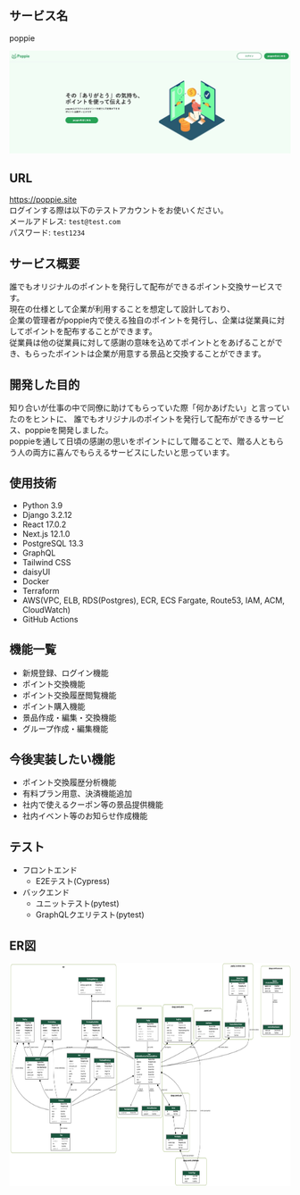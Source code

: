 ## サービス名
poppie  

<img width="800" alt="poppie" src="./poppie-service.jpg">

## URL
https://poppie.site  
ログインする際は以下のテストアカウントをお使いください。  
メールアドレス: `test@test.com`  
パスワード: `test1234`  

## サービス概要
誰でもオリジナルのポイントを発行して配布ができるポイント交換サービスです。  
現在の仕様として企業が利用することを想定して設計しており、  
企業の管理者がpoppie内で使える独自のポイントを発行し、企業は従業員に対してポイントを配布することができます。  
従業員は他の従業員に対して感謝の意味を込めてポイントとをあげることができ、もらったポイントは企業が用意する景品と交換することができます。  

## 開発した目的
知り合いが仕事の中で同僚に助けてもらっていた際「何かあげたい」と言っていたのをヒントに、
誰でもオリジナルのポイントを発行して配布ができるサービス、poppieを開発しました。  
poppieを通して日頃の感謝の思いをポイントにして贈ることで、贈る人ともらう人の両方に喜んでもらえるサービスにしたいと思っています。  

## 使用技術
- Python 3.9
- Django 3.2.12
- React 17.0.2
- Next.js 12.1.0
- PostgreSQL 13.3
- GraphQL
- Tailwind CSS
- daisyUI
- Docker
- Terraform
- AWS(VPC, ELB, RDS(Postgres), ECR, ECS Fargate, Route53, IAM, ACM, CloudWatch)
- GitHub Actions

## 機能一覧
- 新規登録、ログイン機能
- ポイント交換機能
- ポイント交換履歴閲覧機能
- ポイント購入機能
- 景品作成・編集・交換機能
- グループ作成・編集機能

## 今後実装したい機能
- ポイント交換履歴分析機能
- 有料プラン用意、決済機能追加
- 社内で使えるクーポン等の景品提供機能
- 社内イベント等のお知らせ作成機能

## テスト
- フロントエンド
  - E2Eテスト(Cypress)
- バックエンド
  - ユニットテスト(pytest)
  - GraphQLクエリテスト(pytest)

## ER図
<img width="800" height="400" src= "./graph-model.png">
